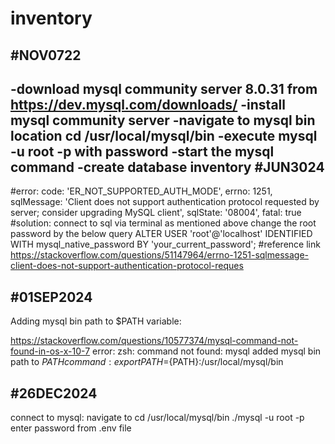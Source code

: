 # inventory
#NOV0722
--------
-download mysql community server 8.0.31 from https://dev.mysql.com/downloads/
-install mysql community server
-navigate to mysql bin location cd /usr/local/mysql/bin
-execute mysql -u root -p with password
-start the mysql command
-create database inventory
#JUN3024
--------
#error:
code: 'ER_NOT_SUPPORTED_AUTH_MODE',
  errno: 1251,
  sqlMessage: 'Client does not support authentication protocol requested by server; consider upgrading MySQL client',
  sqlState: '08004',
  fatal: true
#solution:
connect to sql via terminal as mentioned above
change the root password by the below query
ALTER USER 'root'@'localhost' IDENTIFIED WITH mysql_native_password BY 'your_current_password';
#reference link
https://stackoverflow.com/questions/51147964/errno-1251-sqlmessage-client-does-not-support-authentication-protocol-reques

#01SEP2024
--------
Adding mysql bin path to $PATH variable:

https://stackoverflow.com/questions/10577374/mysql-command-not-found-in-os-x-10-7
error: 
  zsh: command not found: mysql
added mysql bin path to $PATH
command:
export PATH=${PATH}:/usr/local/mysql/bin

#26DEC2024
----------
connect to mysql:
navigate to cd /usr/local/mysql/bin
./mysql -u root -p
enter password from .env file


